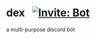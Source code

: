 # dex &nbsp; [![Invite: Bot](https://img.shields.io/badge/Invite-Bot-blue.svg)](https://discord.com/api/oauth2/authorize?client_id=946829157445296188&permissions=534760651840&scope=bot)
a multi-purpose discord bot
